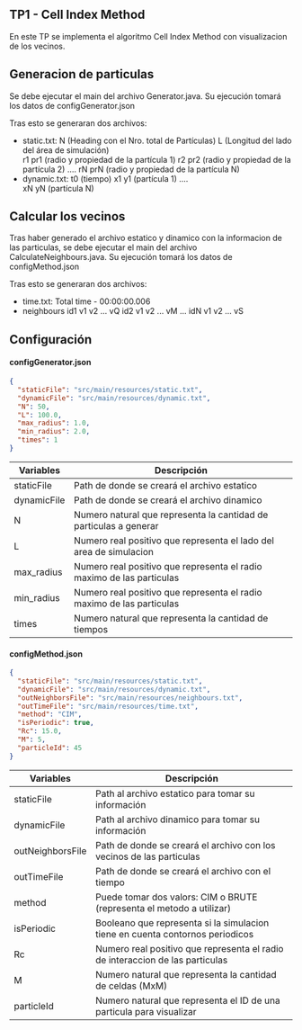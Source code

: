## TP1 - Cell Index Method

En este TP se implementa el algoritmo Cell Index Method con visualizacion de los vecinos.

## Generacion de particulas

Se debe ejecutar el main del archivo Generator.java. Su ejecución tomará los datos de configGenerator.json

Tras esto se generaran dos archivos:
- static.txt:
    N         (Heading con el Nro. total de Partículas) 
    L         (Longitud del lado del área de simulación)  
    r1  pr1   (radio y propiedad de la partícula 1)
    r2  pr2   (radio y propiedad de la partícula 2)
    ....
    rN  prN   (radio y propiedad de la partícula N)
- dynamic.txt:
    t0          (tiempo)
    x1  y1      (partícula 1)
    ....       
    xN  yN      (partícula N)


## Calcular los vecinos

Tras haber generado el archivo estatico y dinamico con la informacion de las particulas, se debe ejecutar el main del
archivo CalculateNeighbours.java. Su ejecución tomará los datos de configMethod.json

Tras esto se generaran dos archivos:
- time.txt:
    Total time - 00:00:00.006
- neighbours
    id1 v1 v2 ... vQ
    id2 v1 v2 ... vM
    ...
    idN v1 v2 ... vS

## Configuración

#### configGenerator.json 

``` json
{
  "staticFile": "src/main/resources/static.txt",
  "dynamicFile": "src/main/resources/dynamic.txt",
  "N": 50,
  "L": 100.0,
  "max_radius": 1.0,
  "min_radius": 2.0,
  "times": 1
}
```

| Variables    | Descripción                                                          
|--------------|-------------------------------------------------------------------------|
| staticFile   | Path de donde se creará el archivo estatico                             | 
| dynamicFile  | Path de donde se creará el archivo dinamico                             | 
| N            | Numero natural que representa la cantidad de particulas a generar       | 
| L            | Numero real positivo que representa el lado del area de simulacion      | 
| max_radius   | Numero real positivo que representa el radio maximo de las particulas   | 
| min_radius   | Numero real positivo que representa el radio maximo de las particulas   | 
| times        | Numero natural que representa la cantidad de tiempos                    |   
 
#### configMethod.json 

``` json
{
  "staticFile": "src/main/resources/static.txt",
  "dynamicFile": "src/main/resources/dynamic.txt",
  "outNeighborsFile": "src/main/resources/neighbours.txt",
  "outTimeFile": "src/main/resources/time.txt",
  "method": "CIM",
  "isPeriodic": true,
  "Rc": 15.0,
  "M": 5,
  "particleId": 45
}
```

| Variables         | Descripción                                                          
|-------------------|--------------------------------------------------------------------------------|
| staticFile        | Path al archivo estatico para tomar su información                             | 
| dynamicFile       | Path al archivo dinamico para tomar su información                             | 
| outNeighborsFile  | Path de donde se creará el archivo con los vecinos de las particulas           | 
| outTimeFile       | Path de donde se creará el archivo con el tiempo                               | 
| method            | Puede tomar dos valors: CIM o BRUTE (representa el metodo a utilizar)          | 
| isPeriodic        | Booleano que representa si la simulacion tiene en cuenta contornos periodicos  | 
| Rc                | Numero real positivo que representa el radio de interaccion de las particulas  | 
| M                 | Numero natural que representa la cantidad de celdas (MxM)                      | 
| particleId        | Numero natural que representa el ID de una particula para visualizar           |   
 
